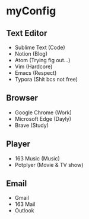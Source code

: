 # myConfig
## Text Editor
- Sublime Text (Code)
- Notion (Blog)
- Atom (Trying fig out...)
- Vim (Hardcore)
- Emacs (Respect)
- Typora (Shit bcs not free)
## Browser
- Google Chrome (Work)
- Microsoft Edge (Dayly)
- Brave (Study)
## Player
- 163 Music (Music)
- Potplyer (Movie & TV show)
## Email
- Gmail
- 163 Mail
- Outlook

